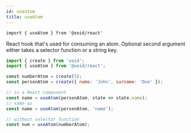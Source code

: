 ```yaml
---
id: useatom
title: useAtom
---
```


`import { useAtom } from '@xoid/react'`

React hook that's used for consuming an atom. Optional second argument either takes a selector function or a string key.

```js
import { create } from 'xoid';
import { useAtom } from '@xoid/react';

const numberAtom = create(5);
const personAtom = create({ name: 'John', surname: 'Doe' });

// in a React component
const name = useAtom(personAtom, state => state.name);
// same as
const name = useAtom(personAtom, 'name');

// without selector function
const num = useAtom(numberAtom);
```
